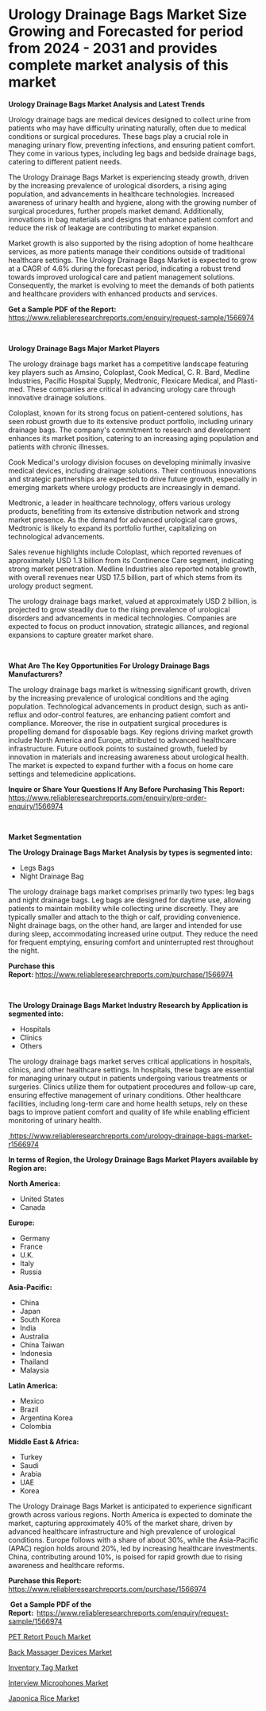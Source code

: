 <p><h1>Urology Drainage Bags Market Size Growing and Forecasted for period from 2024 - 2031 and provides complete market analysis of this market</h1></p><p><strong>Urology Drainage Bags Market Analysis and Latest Trends</strong></p>
<p><p>Urology drainage bags are medical devices designed to collect urine from patients who may have difficulty urinating naturally, often due to medical conditions or surgical procedures. These bags play a crucial role in managing urinary flow, preventing infections, and ensuring patient comfort. They come in various types, including leg bags and bedside drainage bags, catering to different patient needs.</p><p>The Urology Drainage Bags Market is experiencing steady growth, driven by the increasing prevalence of urological disorders, a rising aging population, and advancements in healthcare technologies. Increased awareness of urinary health and hygiene, along with the growing number of surgical procedures, further propels market demand. Additionally, innovations in bag materials and designs that enhance patient comfort and reduce the risk of leakage are contributing to market expansion.</p><p>Market growth is also supported by the rising adoption of home healthcare services, as more patients manage their conditions outside of traditional healthcare settings. The Urology Drainage Bags Market is expected to grow at a CAGR of 4.6% during the forecast period, indicating a robust trend towards improved urological care and patient management solutions. Consequently, the market is evolving to meet the demands of both patients and healthcare providers with enhanced products and services.</p></p>
<p><strong>Get a Sample PDF of the Report:&nbsp;</strong> <a href="https://www.reliableresearchreports.com/enquiry/request-sample/1566974?utm_campaign=10&utm_medium=2&utm_source=Github&utm_content=ia&utm_term=16122024&utm_id=urology-drainage-bags">https://www.reliableresearchreports.com/enquiry/request-sample/1566974</a></p>
<p>&nbsp;</p>
<p><strong>Urology Drainage Bags Major Market Players</strong></p>
<p><p>The urology drainage bags market has a competitive landscape featuring key players such as Amsino, Coloplast, Cook Medical, C. R. Bard, Medline Industries, Pacific Hospital Supply, Medtronic, Flexicare Medical, and Plasti-med. These companies are critical in advancing urology care through innovative drainage solutions.</p><p>Coloplast, known for its strong focus on patient-centered solutions, has seen robust growth due to its extensive product portfolio, including urinary drainage bags. The company's commitment to research and development enhances its market position, catering to an increasing aging population and patients with chronic illnesses.</p><p>Cook Medical's urology division focuses on developing minimally invasive medical devices, including drainage solutions. Their continuous innovations and strategic partnerships are expected to drive future growth, especially in emerging markets where urology products are increasingly in demand.</p><p>Medtronic, a leader in healthcare technology, offers various urology products, benefiting from its extensive distribution network and strong market presence. As the demand for advanced urological care grows, Medtronic is likely to expand its portfolio further, capitalizing on technological advancements.</p><p>Sales revenue highlights include Coloplast, which reported revenues of approximately USD 1.3 billion from its Continence Care segment, indicating strong market penetration. Medline Industries also reported notable growth, with overall revenues near USD 17.5 billion, part of which stems from its urology product segment.</p><p>The urology drainage bags market, valued at approximately USD 2 billion, is projected to grow steadily due to the rising prevalence of urological disorders and advancements in medical technologies. Companies are expected to focus on product innovation, strategic alliances, and regional expansions to capture greater market share.</p></p>
<p>&nbsp;</p>
<p><strong>What Are The Key Opportunities For Urology Drainage Bags Manufacturers?</strong></p>
<p><p>The urology drainage bags market is witnessing significant growth, driven by the increasing prevalence of urological conditions and the aging population. Technological advancements in product design, such as anti-reflux and odor-control features, are enhancing patient comfort and compliance. Moreover, the rise in outpatient surgical procedures is propelling demand for disposable bags. Key regions driving market growth include North America and Europe, attributed to advanced healthcare infrastructure. Future outlook points to sustained growth, fueled by innovation in materials and increasing awareness about urological health. The market is expected to expand further with a focus on home care settings and telemedicine applications.</p></p>
<p><strong>Inquire or Share Your Questions If Any Before Purchasing This Report:</strong> <a href="https://www.reliableresearchreports.com/enquiry/pre-order-enquiry/1566974?utm_campaign=10&utm_medium=2&utm_source=Github&utm_content=ia&utm_term=16122024&utm_id=urology-drainage-bags">https://www.reliableresearchreports.com/enquiry/pre-order-enquiry/1566974</a></p>
<p>&nbsp;</p>
<p><strong>Market Segmentation</strong></p>
<p><strong>The Urology Drainage Bags Market Analysis by types is segmented into:</strong></p>
<p><ul><li>Legs Bags</li><li>Night Drainage Bag</li></ul></p>
<p><p>The urology drainage bags market comprises primarily two types: leg bags and night drainage bags. Leg bags are designed for daytime use, allowing patients to maintain mobility while collecting urine discreetly. They are typically smaller and attach to the thigh or calf, providing convenience. Night drainage bags, on the other hand, are larger and intended for use during sleep, accommodating increased urine output. They reduce the need for frequent emptying, ensuring comfort and uninterrupted rest throughout the night.</p></p>
<p><strong>Purchase this Report:&nbsp;</strong><a href="https://www.reliableresearchreports.com/purchase/1566974?utm_campaign=10&utm_medium=2&utm_source=Github&utm_content=ia&utm_term=16122024&utm_id=urology-drainage-bags">https://www.reliableresearchreports.com/purchase/1566974</a></p>
<p>&nbsp;</p>
<p><strong>The Urology Drainage Bags Market Industry Research by Application is segmented into:</strong></p>
<p><ul><li>Hospitals</li><li>Clinics</li><li>Others</li></ul></p>
<p><p>The urology drainage bags market serves critical applications in hospitals, clinics, and other healthcare settings. In hospitals, these bags are essential for managing urinary output in patients undergoing various treatments or surgeries. Clinics utilize them for outpatient procedures and follow-up care, ensuring effective management of urinary conditions. Other healthcare facilities, including long-term care and home health setups, rely on these bags to improve patient comfort and quality of life while enabling efficient monitoring of urinary health.</p></p>
<p><a href="https://www.reliableresearchreports.com/urology-drainage-bags-market-r1566974?utm_campaign=10&utm_medium=2&utm_source=Github&utm_content=ia&utm_term=16122024&utm_id=urology-drainage-bags">&nbsp;https://www.reliableresearchreports.com/urology-drainage-bags-market-r1566974</a></p>
<p><strong>In terms of Region, the Urology Drainage Bags Market Players available by Region are:</strong></p>
<p>
    <p> <strong> North America: </strong>
        <ul>
            <li>United States</li>
            <li>Canada</li>
        </ul>
        </p> 
    <p> <strong> Europe: </strong>
        <ul>
            <li>Germany</li>
            <li>France</li>
            <li>U.K.</li>
            <li>Italy</li>
            <li>Russia</li>
        </ul>
        </p> 
    <p> <strong> Asia-Pacific: </strong>
        <ul>
            <li>China</li>
            <li>Japan</li>
            <li>South Korea</li>
            <li>India</li>
            <li>Australia</li>
            <li>China Taiwan</li>
            <li>Indonesia</li>
            <li>Thailand</li>
            <li>Malaysia</li>
        </ul>
        </p> 
    <p> <strong> Latin America: </strong>
        <ul>
            <li>Mexico</li>
            <li>Brazil</li>
            <li>Argentina Korea</li>
            <li>Colombia</li>
        </ul>
        </p> 
    <p> <strong> Middle East & Africa: </strong>
        <ul>
            <li>Turkey</li>
            <li>Saudi</li>
            <li>Arabia</li>
            <li>UAE</li>
            <li>Korea</li>
        </ul>
    </p>
    </p>
<p><p>The Urology Drainage Bags Market is anticipated to experience significant growth across various regions. North America is expected to dominate the market, capturing approximately 40% of the market share, driven by advanced healthcare infrastructure and high prevalence of urological conditions. Europe follows with a share of about 30%, while the Asia-Pacific (APAC) region holds around 20%, led by increasing healthcare investments. China, contributing around 10%, is poised for rapid growth due to rising awareness and healthcare reforms.</p></p>
<p><strong>Purchase this Report: </strong><a href="https://www.reliableresearchreports.com/purchase/1566974?utm_campaign=10&utm_medium=2&utm_source=Github&utm_content=ia&utm_term=16122024&utm_id=urology-drainage-bags">https://www.reliableresearchreports.com/purchase/1566974</a></p>
<p>&nbsp;<strong>Get a Sample PDF of the Report:&nbsp;&nbsp;</strong><a href="https://www.reliableresearchreports.com/enquiry/request-sample/1566974?utm_campaign=10&utm_medium=2&utm_source=Github&utm_content=ia&utm_term=16122024&utm_id=urology-drainage-bags">https://www.reliableresearchreports.com/enquiry/request-sample/1566974</a></p>
<p><strong></strong></p>
<p><p><a href="https://github.com/hgf64gh/Market-Research-Report-List-1/blob/main/pet-retort-pouch-market.md?utm_campaign=10&utm_medium=2&utm_source=Github&utm_content=ia&utm_term=16122024&utm_id=urology-drainage-bags">PET Retort Pouch Market</a></p><p><a href="https://github.com/SanjidaMahmud54/Market-Research-Report-List-1/blob/main/back-massager-devices-market.md?utm_campaign=10&utm_medium=2&utm_source=Github&utm_content=ia&utm_term=16122024&utm_id=urology-drainage-bags">Back Massager Devices Market</a></p><p><a href="https://www.linkedin.com/pulse/inventory-tag-market-report-competitive-insights-5-growth-uvame?utm_campaign=10&utm_medium=2&utm_source=Github&utm_content=ia&utm_term=16122024&utm_id=urology-drainage-bags">Inventory Tag Market</a></p><p><a href="https://www.linkedin.com/pulse/global-interview-microphones-markets-impressive-current-size-iakve?utm_campaign=10&utm_medium=2&utm_source=Github&utm_content=ia&utm_term=16122024&utm_id=urology-drainage-bags">Interview Microphones Market</a></p><p><a href="https://www.linkedin.com/pulse/competitive-landscape-key-trends-japonica-rice-market-detailed-1ooze?utm_campaign=10&utm_medium=2&utm_source=Github&utm_content=ia&utm_term=16122024&utm_id=urology-drainage-bags">Japonica Rice Market</a></p></p>